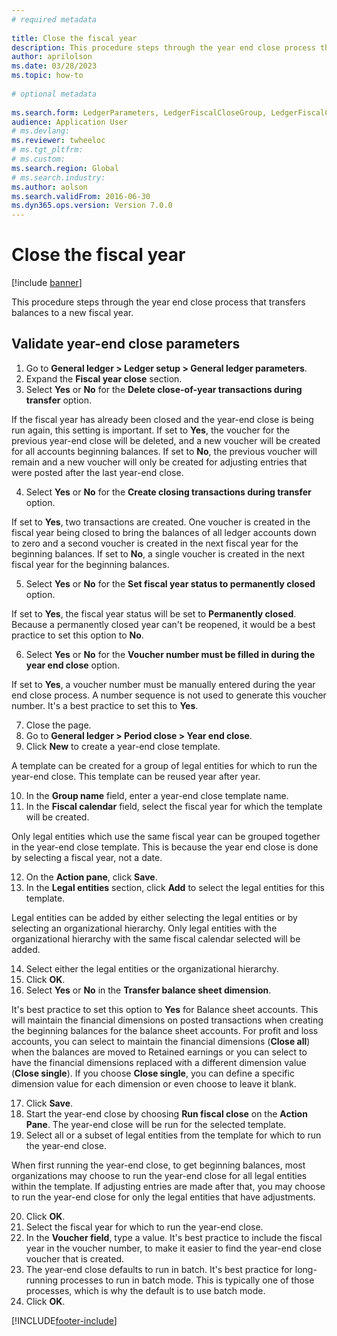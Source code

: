 ```yaml
--- 
# required metadata 
 
title: Close the fiscal year
description: This procedure steps through the year end close process that transfers balances to a new fiscal year. 
author: aprilolson
ms.date: 03/28/2023
ms.topic: how-to 
 
# optional metadata 
 
ms.search.form: LedgerParameters, LedgerFiscalCloseGroup, LedgerFiscalCloseAddLedger, SysLookupMultiSelectGrid, LedgerFiscalCloseRunGroup   
audience: Application User 
# ms.devlang:  
ms.reviewer: twheeloc
# ms.tgt_pltfrm:  
# ms.custom:  
ms.search.region: Global
# ms.search.industry: 
ms.author: aolson
ms.search.validFrom: 2016-06-30 
ms.dyn365.ops.version: Version 7.0.0 
---
```

# Close the fiscal year

[!include [banner](../../includes/banner.md)]

This procedure steps through the year end close process that transfers balances to a new fiscal year.


## Validate year-end close parameters
1. Go to **General ledger > Ledger setup > General ledger parameters**.
2. Expand the **Fiscal year close** section.
3. Select **Yes** or **No** for the **Delete close-of-year transactions during transfer** option.
    
If the fiscal year has already been closed and the year-end close is being run again, this setting is important. If set to **Yes**, the voucher for the previous year-end close will be deleted, and a new voucher will be created for all accounts beginning balances. If set to **No**, the previous voucher will remain and a new voucher will only be created for adjusting entries that were posted after the last year-end close.

4. Select **Yes** or **No** for the **Create closing transactions during transfer** option.

If set to **Yes**, two transactions are created. One voucher is created in the fiscal year being closed to bring the balances of all ledger accounts down to zero and a second voucher is created in the next fiscal year for the beginning balances. If set to **No**, a single voucher is created in the next fiscal year for the beginning balances.  

5. Select **Yes** or **No** for the **Set fiscal year status to permanently closed** option.

If set to **Yes**, the fiscal year status will be set to **Permanently closed**. Because a permanently closed year can't be reopened, it would be a best practice to set this option to **No**.  

6. Select **Yes** or **No** for the **Voucher number must be filled in during the year end close** option.

If set to **Yes**, a voucher number must be manually entered during the year end close process. A number sequence is not used to generate this voucher number. It's a best practice to set this to **Yes**.  

7. Close the page.
8. Go to **General ledger > Period close > Year end close**.
9. Click **New** to create a year-end close template.

A template can be created for a group of legal entities for which to run the year-end close. This template can be reused year after year.  

10. In the **Group name** field, enter a year-end close template name.
11. In the **Fiscal calendar** field, select the fiscal year for which the template will be created.

Only legal entities which use the same fiscal year can be grouped together in the year-end close template. This is because the year end close is done by selecting a fiscal year, not a date.  

12. On the **Action pane**, click **Save**.
13. In the **Legal entities** section, click **Add** to select the legal entities for this template.
    
Legal entities can be added by either selecting the legal entities or by selecting an organizational hierarchy. Only legal entities with the organizational hierarchy with the same fiscal calendar selected will be added.  

14. Select either the legal entities or the organizational hierarchy.
15. Click **OK**.
16. Select **Yes** or **No** in the **Transfer balance sheet dimension**.

It's best practice to set this option to **Yes** for Balance sheet accounts. This will maintain the financial dimensions on posted transactions when creating the beginning balances for the balance sheet accounts. For profit and loss accounts, you can select to maintain the financial dimensions (**Close all**) when the balances are moved to Retained earnings or you can select to have the financial dimensions replaced with a different dimension value (**Close single**). If you choose **Close single**, you can define a specific dimension value for each dimension or even choose to leave it blank.  

17. Click **Save**.
18. Start the year-end close by choosing **Run fiscal close** on the **Action Pane**. The year-end close will be run for the selected template.  
19. Select all or a subset of legal entities from the template for which to run the year-end close.

When first running the year-end close, to get beginning balances, most organizations may choose to run the year-end close for all legal entities within the template. If adjusting entries are made after that, you may choose to run the year-end close for only the legal entities that have adjustments.  

20. Click **OK**.
21. Select the fiscal year for which to run the year-end close.
22. In the **Voucher field**, type a value. It's best practice to include the fiscal year in the voucher number, to make it easier to find the year-end close voucher that is created.  
23. The year-end close defaults to run in batch. It's best practice for long-running processes to run in batch mode. This is typically one of those processes, which is why the default is to use batch mode.  
24. Click **OK**.



[!INCLUDE[footer-include](../../../includes/footer-banner.md)]
